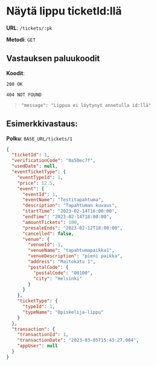 # Näytä lippu ticketId:llä

**URL**: `/tickets/:pk`

**Metodi**: `GET`

## Vastauksen paluukoodit

**Koodit**:

`200 OK`

`404 NOT FOUND`

> `"message": "Lippua ei löytynyt annetulla id:llä"`

## Esimerkkivastaus:

**Polku**: `BASE_URL/tickets/1`

```json
{
  "ticketId": 1,
  "verificationCode": "0a50ec7f",
  "usedDate": null,
  "eventTicketType": {
    "eventTypeId": 1,
    "price": 12.5,
    "event": {
      "eventId": 1,
      "eventName": "Testitapahtuma",
      "description": "Tapahtuman kuvaus",
      "startTime": "2023-02-14T16:00:00",
      "endTime": "2023-02-14T18:00:00",
      "amountTickets": 100,
      "presaleEnds": "2023-02-12T18:00:00",
      "cancelled": false,
      "venue": {
        "venueId": 1,
        "venueName": "tapahtumapaikka1",
        "venueDescription": "pieni paikka",
        "address": "Maitokatu 1",
        "postalCode": {
          "postalCode": "00100",
          "city": "Helsinki"
        }
      }
    },
    "ticketType": {
      "typeId": 1,
      "typeName": "Opiskelija-lippu"
    }
  },
  "transaction": {
    "transactionId": 1,
    "transactionDate": "2023-03-05T15:43:27.004",
    "appUser": null
  }
}
```
